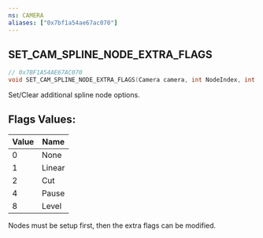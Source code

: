 ```yaml
---
ns: CAMERA
aliases: ["0x7bf1a54ae67ac070"]
---
```

## SET_CAM_SPLINE_NODE_EXTRA_FLAGS

```c
// 0x7BF1A54AE67AC070
void SET_CAM_SPLINE_NODE_EXTRA_FLAGS(Camera camera, int NodeIndex, int Flags);
```

Set/Clear additional spline node options.

## Flags Values:
| Value | Name |
| --- | --- |
| 0 | None |
| 1 | Linear |
| 2 | Cut |
| 4 | Pause |
| 8 | Level |


Nodes must be setup first, then the extra flags can be modified.

